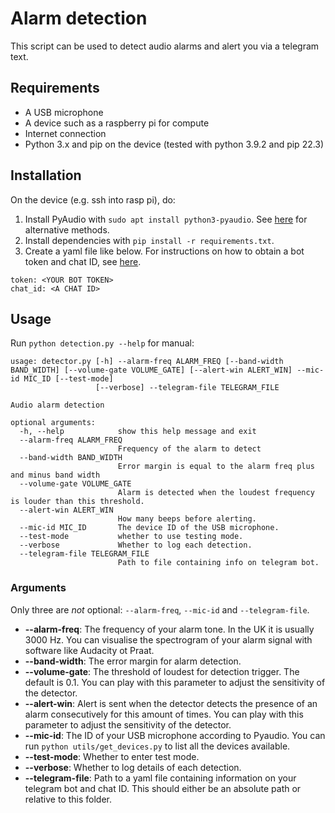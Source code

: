 # Alarm detection
This script can be used to detect audio alarms and alert you via a telegram text.
## Requirements
- A USB microphone
- A device such as a raspberry pi for compute
- Internet connection
- Python 3.x and pip on the device (tested with python 3.9.2 and pip 22.3)
## Installation
On the device (e.g. ssh into rasp pi), do:
1. Install PyAudio with `sudo apt install python3-pyaudio`. See [here](https://pypi.org/project/PyAudio/) for alternative methods.
2. Install dependencies with `pip install -r requirements.txt`.
3. Create a yaml file like below. For instructions on how to obtain a bot token and chat ID, see [here](https://medium.com/codex/using-python-to-send-telegram-messages-in-3-simple-steps-419a8b5e5e2).
```
token: <YOUR BOT TOKEN>
chat_id: <A CHAT ID>
```
## Usage
Run `python detection.py --help` for manual:
```
usage: detector.py [-h] --alarm-freq ALARM_FREQ [--band-width BAND_WIDTH] [--volume-gate VOLUME_GATE] [--alert-win ALERT_WIN] --mic-id MIC_ID [--test-mode]
                   [--verbose] --telegram-file TELEGRAM_FILE

Audio alarm detection

optional arguments:
  -h, --help            show this help message and exit
  --alarm-freq ALARM_FREQ
                        Frequency of the alarm to detect
  --band-width BAND_WIDTH
                        Error margin is equal to the alarm freq plus and minus band width
  --volume-gate VOLUME_GATE
                        Alarm is detected when the loudest frequency is louder than this threshold.
  --alert-win ALERT_WIN
                        How many beeps before alerting.
  --mic-id MIC_ID       The device ID of the USB microphone.
  --test-mode           whether to use testing mode.
  --verbose             Whether to log each detection.
  --telegram-file TELEGRAM_FILE
                        Path to file containing info on telegram bot.
```
### Arguments
Only three are *not* optional: `--alarm-freq`, `--mic-id` and `--telegram-file`.

- **--alarm-freq**: The frequency of your alarm tone. In the UK it is usually 3000 Hz. You can visualise the spectrogram of your alarm signal with software like Audacity ot Praat.
- **--band-width**: The error margin for alarm detection.
- **--volume-gate**: The threshold of loudest for detection trigger. The default is 0.1. You can play with this parameter to adjust the sensitivity of the detector.
- **--alert-win**: Alert is sent when the detector detects the presence of an alarm consecutively for this amount of times. You can play with this parameter to adjust the sensitivity of the detector.
- **--mic-id**: The ID of your USB microphone according to Pyaudio. You can run `python utils/get_devices.py` to list all the devices available.
- **--test-mode**: Whether to enter test mode.
- **--verbose**: Whether to log details of each detection.
- **--telegram-file**: Path to a yaml file containing information on your telegram bot and chat ID. This should either be an absolute path or relative to this folder.
